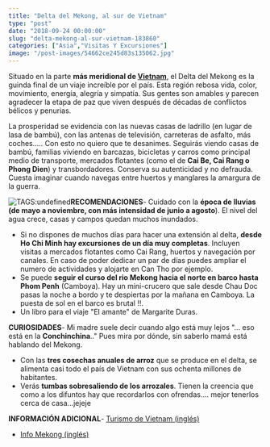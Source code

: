 ```yaml
---
title: "Delta del Mekong, al sur de Vietnam"
type: "post"
date: "2018-09-24 00:00:00"
slug: "delta-mekong-al-sur-vietnam-183860"
categories: ["Asia","Visitas Y Excursiones"]
image: "/post-images/54662ce245d83s135062.jpg"
---
```


Situado en la parte **más meridional de [Vietnam](http://www.missviajes.com/vietnam-10647)**, el Delta del Mekong es la guinda final de un viaje increíble por el país. Esta región rebosa vida, color, movimiento, energía, alegría y simpatía. Sus gentes son amables y parecen agradecer la etapa de paz que viven después de décadas de conflictos bélicos y penurias.  
  
La prosperidad se evidencia con las nuevas casas de ladrillo (en lugar de lasa de bambú), con las antenas de televisión, carreteras de asfalto, más coches..... Con esto no quiero que te desanimes. Seguirás viendo casas de bambú, familias viviendo en barcazas, bicicletas y carros como principal medio de transporte, mercados flotantes (como el de **Cai Be, Cai Rang o Phong Dien**) y transbordadores. Conserva su autenticidad y no defrauda. Cuesta imaginar cuando navegas entre huertos y manglares la amargura de la guerra.  
  
![ TAGS:undefined](/post-images/54662ce245d83s135062.jpg)**RECOMENDACIONES**- Cuidado con la **época de lluvias (de mayo a noviembre, con más intensidad de junio a agosto**). El nivel del agua crece, casas y campos quedan muchos inundados.
- Si no dispones de muchos días para hacer una extensión al delta, **desde Ho Chi Minh hay excursiones de un día muy completas**. Incluyen visitas a mercados flotantes como Cai Rang, huertos y navegación por canales. En caso de poder dedicar un par de días puedes ampliar el numero de actividades y alojarte en Can Tho por ejemplo.
- Se puede **seguir el curso del rio Mekong hacia el norte en barco hasta Phom Penh** (Camboya). Hay un mini-crucero que sale desde Chau Doc pasas la noche a bordo y te despiertas por la mañana en Camboya. La puesta de sol en el barco es brutal !!.
- Un libro para el viaje "El amante" de Margarite Duras.

**CURIOSIDADES**- Mi madre suele decir cuando algo está muy lejos "... eso está en la **Conchinchina**.." Pues mira por dónde, sin saberlo mamá está hablando del Mekong.
- Con las **tres cosechas anuales de arroz** que se produce en el delta, se alimenta casi todo el país de Vietnam con sus ochenta millones de habitantes.
- Verás **tumbas sobresaliendo de los arrozales**. Tienen la creencia que como a los difuntos hay que recordarlos con ofrendas.... mejor tenerlos cerca de casa...jejeje

**INFORMACIÓN ADICIONAL**- [Turismo de Vietnam (inglés)](http://www.vietnamtourism.com/)
- [Info Mekong (inglés)](http://www.infomekong.com/)
